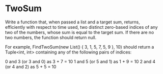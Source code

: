 # TwoSum
Write a function that, when passed a list and a target sum, returns, efficiently with respect to time used, two distinct zero-based indices of any two of the numbers, whose sum is equal to the target sum. If there are no two numbers, the function should return null.

For example, FindTwoSum(new List<int>() { 3, 1, 5, 7, 5, 9 }, 10) should return a Tuple<int, int> containing any of the following pairs of indices:

0 and 3 (or 3 and 0) as 3 + 7 = 10
1 and 5 (or 5 and 1) as 1 + 9 = 10
2 and 4 (or 4 and 2) as 5 + 5 = 10
